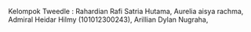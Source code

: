 Kelompok Tweedle :
Rahardian Rafi Satria Hutama,
Aurelia aisya rachma,
Admiral Heidar Hilmy (101012300243),
Arillian Dylan Nugraha,
